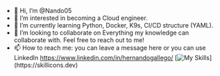 - 👋 Hi, I’m @Nando05
- 👀 I’m interested in becoming a Cloud engineer. 
- 🌱 I’m currently learning Python, Docker, K9s, CI/CD structure (YAML).
- 💞️ I’m looking to collaborate on Everything my knowledge can collaborate with. Feel free to reach out to me!
- 📫 How to reach me: you can leave a message here or you can use LinkedIn https://www.linkedin.com/in/hernandogallego/
[![My Skills](https://skillicons.dev/icons?i=ansible,terraform,aws,bash,py,bitbucket,git,github,gitlab,docker,kubernetes,linux,vscode,)](https://skillicons.dev)
<!---
Nando05/Nando05 is a ✨ special ✨ repository because its `README.md` (this file) appears on your GitHub profile.
You can click the Preview link to take a look at your changes.
--->
